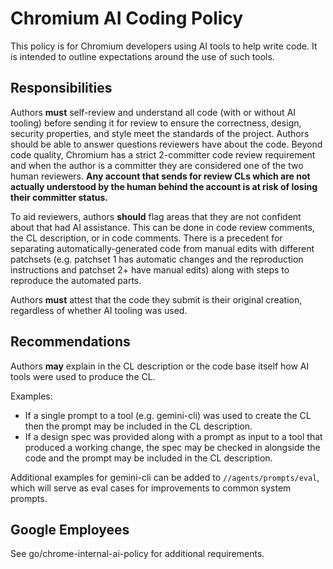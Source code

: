 # Chromium AI Coding Policy

This policy is for Chromium developers using AI tools to help write code. It is
intended to outline expectations around the use of such tools.

## Responsibilities

Authors **must** self-review and understand all code (with or without AI
tooling) before sending it for review to ensure the correctness, design,
security properties, and style meet the standards of the project. Authors
should be able to answer questions reviewers have about the code. Beyond code
quality, Chromium has a strict 2-committer code review requirement and when the
author is a committer they are considered one of the two human reviewers. **Any
account that sends for review CLs which are not actually understood by the human
behind the account is at risk of losing their committer status.**

To aid reviewers, authors **should** flag areas that they are not confident about
that had AI assistance. This can be done in code review comments, the CL
description, or in code comments. There is a precedent for separating
automatically-generated code from manual edits with different patchsets (e.g.
patchset 1 has automatic changes and the reproduction instructions and patchset
2+ have manual edits) along with steps to reproduce the automated parts.

Authors **must** attest that the code they submit is their original creation,
regardless of whether AI tooling was used.

## Recommendations

Authors **may** explain in the CL description or the code base itself how AI tools
were used to produce the CL.

Examples:

*   If a single prompt to a tool (e.g. gemini-cli) was used to create the CL
    then the prompt may be included in the CL description.
*   If a design spec was provided along with a prompt as input to a tool that
    produced a working change, the spec may be checked in alongside the code and
    the prompt may be included in the CL description.

Additional examples for gemini-cli can be added to `//agents/prompts/eval`,
which will serve as eval cases for improvements to common system prompts.

## Google Employees

See go/chrome-internal-ai-policy for additional requirements.
